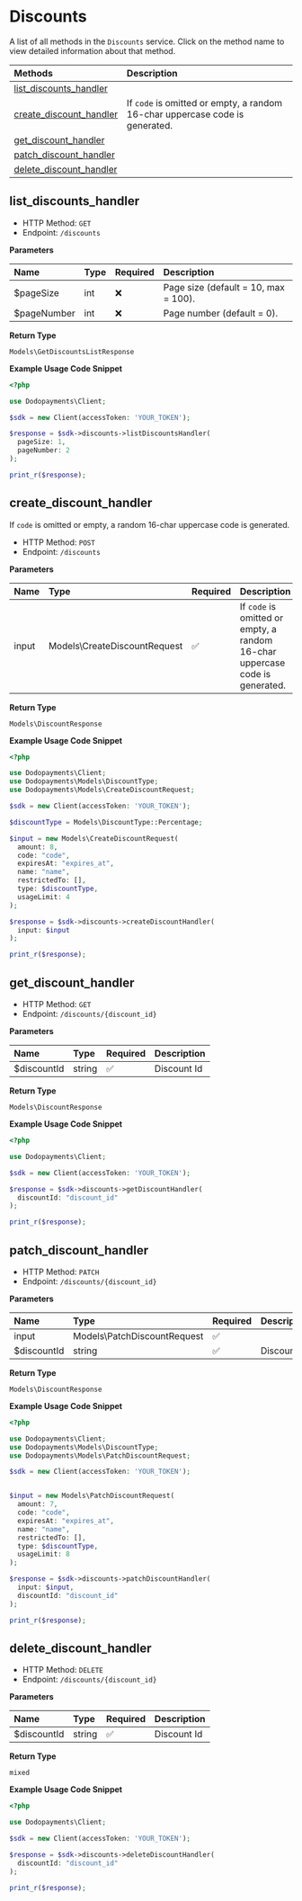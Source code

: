 # Discounts

A list of all methods in the `Discounts` service. Click on the method name to view detailed information about that method.

| Methods | Description |
| :------ | :---------- |
|[list_discounts_handler](#list_discounts_handler)|  |
|[create_discount_handler](#create_discount_handler)| If `code` is omitted or empty, a random 16-char uppercase code is generated. |
|[get_discount_handler](#get_discount_handler)|  |
|[patch_discount_handler](#patch_discount_handler)|  |
|[delete_discount_handler](#delete_discount_handler)|  |

## list_discounts_handler


- HTTP Method: `GET`
- Endpoint: `/discounts`

**Parameters**

| Name    | Type| Required | Description |
| :-------- | :----------| :----------| :----------|
| $pageSize | int | ❌ | Page size (default = 10, max = 100). |
| $pageNumber | int | ❌ | Page number (default = 0). |

**Return Type**

`Models\GetDiscountsListResponse`

**Example Usage Code Snippet**
```php
<?php

use Dodopayments\Client;

$sdk = new Client(accessToken: 'YOUR_TOKEN');

$response = $sdk->discounts->listDiscountsHandler(
  pageSize: 1,
  pageNumber: 2
);

print_r($response);
```

## create_discount_handler

If `code` is omitted or empty, a random 16-char uppercase code is generated.


- HTTP Method: `POST`
- Endpoint: `/discounts`

**Parameters**

| Name    | Type| Required | Description |
| :-------- | :----------| :----------| :----------|
| input | Models\CreateDiscountRequest | ✅ | If `code` is omitted or empty, a random 16-char uppercase code is generated. |

**Return Type**

`Models\DiscountResponse`

**Example Usage Code Snippet**
```php
<?php

use Dodopayments\Client;
use Dodopayments\Models\DiscountType;
use Dodopayments\Models\CreateDiscountRequest;

$sdk = new Client(accessToken: 'YOUR_TOKEN');

$discountType = Models\DiscountType::Percentage;

$input = new Models\CreateDiscountRequest(
  amount: 8,
  code: "code",
  expiresAt: "expires_at",
  name: "name",
  restrictedTo: [],
  type: $discountType,
  usageLimit: 4
);

$response = $sdk->discounts->createDiscountHandler(
  input: $input
);

print_r($response);
```

## get_discount_handler


- HTTP Method: `GET`
- Endpoint: `/discounts/{discount_id}`

**Parameters**

| Name    | Type| Required | Description |
| :-------- | :----------| :----------| :----------|
| $discountId | string | ✅ | Discount Id |

**Return Type**

`Models\DiscountResponse`

**Example Usage Code Snippet**
```php
<?php

use Dodopayments\Client;

$sdk = new Client(accessToken: 'YOUR_TOKEN');

$response = $sdk->discounts->getDiscountHandler(
  discountId: "discount_id"
);

print_r($response);
```

## patch_discount_handler


- HTTP Method: `PATCH`
- Endpoint: `/discounts/{discount_id}`

**Parameters**

| Name    | Type| Required | Description |
| :-------- | :----------| :----------| :----------|
| input | Models\PatchDiscountRequest | ✅ |  |
| $discountId | string | ✅ | Discount Id |

**Return Type**

`Models\DiscountResponse`

**Example Usage Code Snippet**
```php
<?php

use Dodopayments\Client;
use Dodopayments\Models\DiscountType;
use Dodopayments\Models\PatchDiscountRequest;

$sdk = new Client(accessToken: 'YOUR_TOKEN');


$input = new Models\PatchDiscountRequest(
  amount: 7,
  code: "code",
  expiresAt: "expires_at",
  name: "name",
  restrictedTo: [],
  type: $discountType,
  usageLimit: 8
);

$response = $sdk->discounts->patchDiscountHandler(
  input: $input,
  discountId: "discount_id"
);

print_r($response);
```

## delete_discount_handler


- HTTP Method: `DELETE`
- Endpoint: `/discounts/{discount_id}`

**Parameters**

| Name    | Type| Required | Description |
| :-------- | :----------| :----------| :----------|
| $discountId | string | ✅ | Discount Id |

**Return Type**

`mixed`

**Example Usage Code Snippet**
```php
<?php

use Dodopayments\Client;

$sdk = new Client(accessToken: 'YOUR_TOKEN');

$response = $sdk->discounts->deleteDiscountHandler(
  discountId: "discount_id"
);

print_r($response);
```




<!-- This file was generated by liblab | https://liblab.com/ -->
